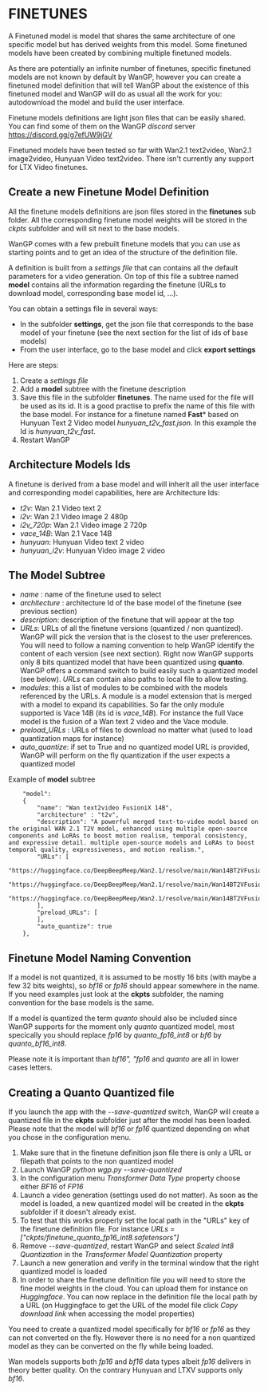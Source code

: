 # FINETUNES

A Finetuned model is model that shares the same architecture of one specific model but has derived weights from this model. Some finetuned models have been created by combining multiple finetuned models.

As there are potentially an infinite number of finetunes, specific finetuned models are not known by default by WanGP, however you can create a finetuned model definition that will tell WanGP about the existence of this finetuned model and WanGP will do as usual all the work for you: autodownload the model and build the user interface.

Finetune models definitions are light json files that can be easily shared. You can find some of them on the WanGP *discord* server https://discord.gg/g7efUW9jGV

Finetuned models have been tested so far with Wan2.1 text2video, Wan2.1 image2video,  Hunyuan Video text2video. There isn't currently any support for LTX Video finetunes.

## Create a new Finetune Model Definition
All the finetune models definitions are json files stored in the **finetunes** sub folder. All the corresponding finetune model weights will be stored in the *ckpts* subfolder and will sit next to the base models.

WanGP comes with a few prebuilt finetune models that you can use as starting points and to get an idea of the structure of the definition file.

A definition is built from a *settings file* that can contains all the default parameters for a video generation. On top of this file a subtree named **model** contains all the information regarding the finetune (URLs to download model, corresponding base model id, ...).

You can obtain a settings file in several ways:
- In the subfolder **settings**, get the json file that corresponds to the base model of your finetune (see the next section for the list of ids of base models)
- From the user interface, go to the base model and click **export settings**

Here are steps:
1) Create a *settings file*
2) Add a **model** subtree with the finetune description
3) Save this file in the subfolder **finetunes**. The name used for the file will be used as its id. It is a good practise to prefix the name of this file with the base model. For instance for a finetune named **Fast*** based on  Hunyuan Text 2 Video model *hunyuan_t2v_fast.json*. In this example the Id is *hunyuan_t2v_fast*.
4) Restart WanGP

## Architecture Models Ids
A finetune is derived from a base model and will inherit all the user interface and corresponding model capabilities, here are Architecture Ids:
- *t2v*: Wan 2.1 Video text 2 
- *i2v*: Wan 2.1 Video image 2 480p
- *i2v_720p*: Wan 2.1 Video image 2 720p
- *vace_14B*: Wan 2.1 Vace 14B
- *hunyuan*: Hunyuan Video text 2 video
- *hunyuan_i2v*: Hunyuan Video image 2 video

## The Model Subtree
- *name* : name of the finetune used to select
- *architecture* : architecture Id of the base model of the finetune (see previous section)
- *description*: description of the finetune that will appear at the top
- *URLs*: URLs of all the finetune versions (quantized / non quantized). WanGP will pick the version that is the closest to the user preferences. You will need to follow a naming convention to help WanGP identify the content of each version (see next section). Right now WanGP supports only 8 bits quantized model that have been quantized using **quanto**. WanGP offers a command switch to build easily such a quantized model (see below). *URLs* can contain also paths to local file to allow testing.
- *modules*: this a list of modules to be combined with the models referenced by the URLs. A module is a model extension that is merged with a model to expand its capabilities. So far the only module supported is Vace 14B  (its id is *vace_14B*). For instance the full Vace model is the fusion of a Wan text 2 video and the Vace module.
- *preload_URLs* : URLs of files to download no matter what (used to load quantization maps for instance)
- *auto_quantize*: if set to True and no quantized model URL is provided, WanGP will perform on the fly quantization if the user expects a quantized model

Example of **model** subtree
```
	"model":
	{
		"name": "Wan text2video FusioniX 14B",
		"architecture" : "t2v",
		"description": "A powerful merged text-to-video model based on the original WAN 2.1 T2V model, enhanced using multiple open-source components and LoRAs to boost motion realism, temporal consistency, and expressive detail. multiple open-source models and LoRAs to boost temporal quality, expressiveness, and motion realism.",
		"URLs": [
			"https://huggingface.co/DeepBeepMeep/Wan2.1/resolve/main/Wan14BT2VFusioniX_fp16.safetensors",
			"https://huggingface.co/DeepBeepMeep/Wan2.1/resolve/main/Wan14BT2VFusioniX_quanto_fp16_int8.safetensors",
			"https://huggingface.co/DeepBeepMeep/Wan2.1/resolve/main/Wan14BT2VFusioniX_quanto_bf16_int8.safetensors"
		],
        "preload_URLs": [
        ],
		"auto_quantize": true
	},
```

## Finetune Model Naming Convention
If a model is not quantized, it is assumed to be mostly 16 bits (with maybe a few 32 bits weights), so *bf16* or *fp16* should appear somewhere in the name. If you need examples just look at the **ckpts** subfolder, the naming convention for the base models is the same.

If a model is quantized the term *quanto* should also be included since WanGP supports for the moment only *quanto* quantized model, most specically you should replace *fp16* by *quanto_fp16_int8* or *bf6* by *quanto_bf16_int8*. 

Please note it is important than *bf16", "fp16* and *quanto* are all in lower cases letters.

## Creating a Quanto Quantized file
If you launch the app with the *--save-quantized* switch, WanGP will create a quantized file in the **ckpts** subfolder just after the model has been loaded. Please note that the model will *bf16* or *fp16* quantized depending on what you chose in the configuration menu.

1) Make sure that in the finetune definition json file there is only a URL or filepath that points to the non quantized model
2) Launch WanGP *python wgp.py --save-quantized*
3) In the configuration menu *Transformer Data Type* property choose either *BF16* of *FP16*
4) Launch a video generation (settings used do not matter). As soon as the model is loaded, a new quantized model will be created in the **ckpts** subfolder if it doesn't already exist.
5) To test that this works properly set the local path in the "URLs" key of the finetune definition file. For instance *URLs = ["ckpts/finetune_quanto_fp16_int8.safetensors"]*
6) Remove *--save-quantized*, restart WanGP and select *Scaled Int8 Quantization* in the *Transformer Model Quantization* property
7) Launch a new generation and verify in the terminal window that the right quantized model is loaded
8) In order to share the finetune definition file you will need to store the fine model weights in the cloud. You can upload them for instance on *Huggingface*. You can now replace in the definition file the local path by a URL (on Huggingface to get the URL of the model file click *Copy download link* when accessing the model properties)

You need to create a quantized model specifically for *bf16* or *fp16* as they can not converted on the fly. However there is no need for a non quantized model as they can be converted on the fly while being loaded.

Wan models supports both *fp16* and *bf16* data types albeit *fp16* delivers in theory better quality. On the contrary Hunyuan and LTXV supports only *bf16*.